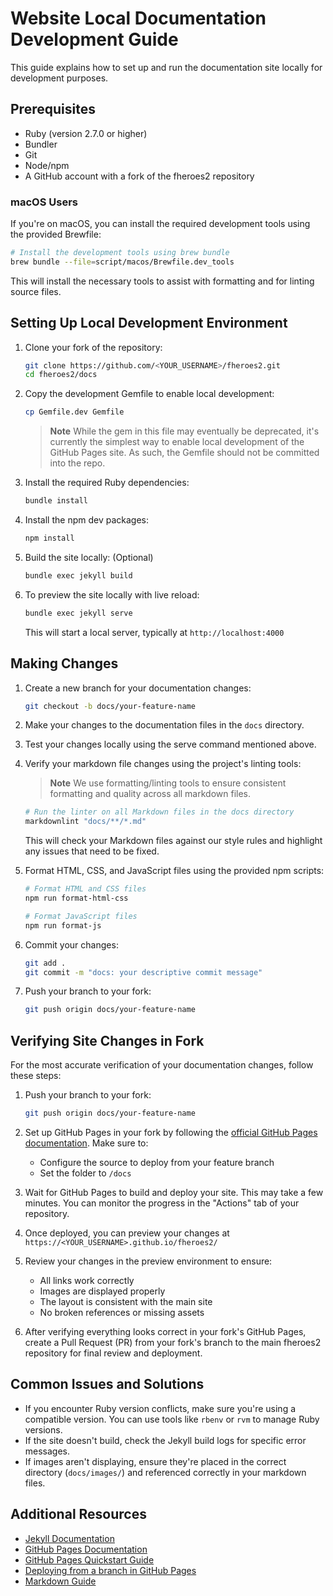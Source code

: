 # Website Local Documentation Development Guide

This guide explains how to set up and run the documentation site locally for
development purposes.

## Prerequisites

* Ruby (version 2.7.0 or higher)
* Bundler
* Git
* Node/npm
* A GitHub account with a fork of the fheroes2 repository

### macOS Users

If you're on macOS, you can install the required development tools using the
provided Brewfile:

```bash
# Install the development tools using brew bundle
brew bundle --file=script/macos/Brewfile.dev_tools
```

This will install the necessary tools to assist with formatting and for linting
source files.

## Setting Up Local Development Environment

1. Clone your fork of the repository:

   ```bash
   git clone https://github.com/<YOUR_USERNAME>/fheroes2.git
   cd fheroes2/docs
   ```

2. Copy the development Gemfile to enable local development:

   ```bash
   cp Gemfile.dev Gemfile
   ```

   > **Note**
   > While the gem in this file may eventually be deprecated, it's currently the
   > simplest way to enable local development of the GitHub Pages site. As such,
   > the Gemfile should not be committed into the repo.

3. Install the required Ruby dependencies:

   ```bash
   bundle install
   ```

4. Install the npm dev packages:

   ```bash
   npm install
   ```

5. Build the site locally: (Optional)

   ```bash
   bundle exec jekyll build
   ```

6. To preview the site locally with live reload:

   ```bash
   bundle exec jekyll serve
   ```

   This will start a local server, typically at `http://localhost:4000`

## Making Changes

1. Create a new branch for your documentation changes:

   ```bash
   git checkout -b docs/your-feature-name
   ```

2. Make your changes to the documentation files in the `docs` directory.

3. Test your changes locally using the serve command mentioned above.

4. Verify your markdown file changes using the project's linting tools:

   > **Note**
   > We use formatting/linting tools to ensure consistent formatting and quality
   > across all markdown files.

   ```bash
   # Run the linter on all Markdown files in the docs directory
   markdownlint "docs/**/*.md"
   ```

   This will check your Markdown files against our style rules and highlight any
   issues that need to be fixed.

5. Format HTML, CSS, and JavaScript files using the provided npm scripts:

   ```bash
   # Format HTML and CSS files
   npm run format-html-css

   # Format JavaScript files
   npm run format-js
   ```

6. Commit your changes:

   ```bash
   git add .
   git commit -m "docs: your descriptive commit message"
   ```

7. Push your branch to your fork:

   ```bash
   git push origin docs/your-feature-name
   ```

## Verifying Site Changes in Fork

For the most accurate verification of your documentation changes, follow these
steps:

1. Push your branch to your fork:

   ```bash
   git push origin docs/your-feature-name
   ```

2. Set up GitHub Pages in your fork by following the
[official GitHub Pages documentation](https://docs.github.com/en/pages/getting-started-with-github-pages/configuring-a-publishing-source-for-your-github-pages-site#publishing-from-a-branch).
Make sure to:

   * Configure the source to deploy from your feature branch
   * Set the folder to `/docs`

3. Wait for GitHub Pages to build and deploy your site. This may take a few
minutes. You can monitor the progress in the "Actions" tab of your repository.

4. Once deployed, you can preview your changes at `https://<YOUR_USERNAME>.github.io/fheroes2/`

5. Review your changes in the preview environment to ensure:

   * All links work correctly
   * Images are displayed properly
   * The layout is consistent with the main site
   * No broken references or missing assets

6. After verifying everything looks correct in your fork's GitHub Pages, create
a Pull Request (PR) from your fork's branch to the main fheroes2 repository for
final review and deployment.

## Common Issues and Solutions

* If you encounter Ruby version conflicts, make sure you're using a compatible
version. You can use tools like `rbenv` or `rvm` to manage Ruby versions.
* If the site doesn't build, check the Jekyll build logs for specific error
messages.
* If images aren't displaying, ensure they're placed in the correct directory
(`docs/images/`) and referenced correctly in your markdown files.

## Additional Resources

* [Jekyll Documentation](https://jekyllrb.com/docs/)
* [GitHub Pages Documentation](https://docs.github.com/en/pages)
* [GitHub Pages Quickstart Guide](https://docs.github.com/en/pages/quickstart#introduction)
* [Deploying from a branch in GitHub Pages](https://docs.github.com/en/pages/getting-started-with-github-pages/configuring-a-publishing-source-for-your-github-pages-site#choosing-a-publishing-source)
* [Markdown Guide](https://www.markdownguide.org/)
